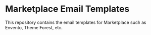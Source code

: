 # Marketplace Email Templates

This repository contains the email templates for Marketplace such as Envento, Theme Forest, etc.
